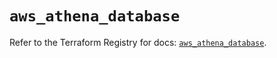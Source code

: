 # `aws_athena_database`

Refer to the Terraform Registry for docs: [`aws_athena_database`](https://registry.terraform.io/providers/hashicorp/aws/6.7.0/docs/resources/athena_database).
